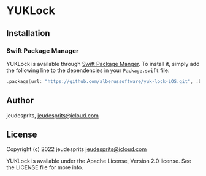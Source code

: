 # YUKLock

## Installation

### Swift Package Manager
YUKLock is available through [Swift Package Manger](https://github.com/apple/swift-package-manager). To install
it, simply add the following line to the dependencies in your `Package.swift` file:

```swift
.package(url: "https://github.com/alberussoftware/yuk-lock-iOS.git", .branch("master"))
```

## Author

jeudesprits, jeudesprits@icloud.com

## License

Copyright (c) 2022 jeudesprits <jeudesprits@icloud.com>

YUKLock is available under the Apache License, Version 2.0 license. See the LICENSE file for more info.
